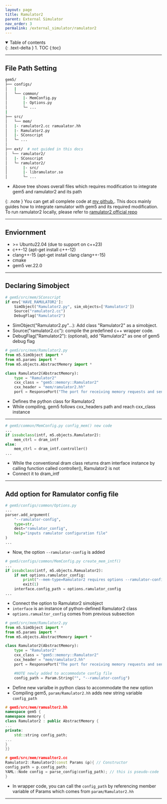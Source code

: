 ```yaml
---
layout: page
title: Ramulator2
parent: External Simulator
nav_order: 3
permalink: /external_simulator/ramulator2
---
```


<details open markdown="block">
  <summary>
    Table of contents
  </summary>
  {: .text-delta }
1. TOC
{:toc}
</details>

---

## File Path Setting
```bash
gem5/
├── configs/ 
│   |
│   └── common/
│       |- MemConfig.py
│       |- Options.py
│       └─ ...
|   
├── src/ 
│   └── mem/
│ 	|- ramulator2.cc ramualator.hh
│ 	|- Ramulator2.py
│ 	|- SConscript
│ 	└─ ...
│
├── ext/  # not guided in this docs
│  └── ramulator2/
│ 	|- SConscript
│ 	└─ ramulator2/  
│ 	    |- src/
│ 	    |- libramulator.so
│ 	    └─ ...
```
- Above tree shows overall files which requires modification to integrate gem5 and ramulator2 and its path

{: .note }
You can get all complete code at [my github.](https://github.com/sangjae4309/gem5_ramulator2). This docs mainly guides how to integrate ramulator with gem5 and its required modification. To run ramulator2 locally, please refer to [ramulator2 official repo](https://github.com/CMU-SAFARI/ramulator2) 

-----

## Enviornment
- \>= Ubuntu22.04 (due to support on c++23)
- c++-12 (apt-get install c++-12)
- clang++-15 (apt-get install clang clang++-15)
- cmake
- gem5 ver.22.0

----

## Declaring Simobject
```py
# gem5/src/mem/SConscript
if env['HAVE_RAMULATOR2']:
    SimObject("Ramulator2.py", sim_objects=['Ramulator2'])
    Source("ramulator2.cc")
    DebugFlag("Ramulator2")
```
- SimObject("Ramulator2.py"...): Add class "Ramulator2" as a simobject.
- Source("ramulator2.cc"): compile the predefined c++ wrapper code.
- DebugFlag("Ramulator2"): (optional), add "Ramulator2" as one of gem5 debug flag


```py
# gem5/src/mem/Ramulator2.py
from m5.SimObject import *
from m5.params import *
from m5.objects.AbstractMemory import *

class Ramulator2(AbstractMemory):
    type = "Ramulator2"
    cxx_class = "gem5::memory::Ramulator2"
    cxx_header = "mem/ramulator2.hh"
    port = ResponsePort("The port for receiving memory requests and sending responses")
```
- Defines the python class for Ramulator2
- While compiling, gem5 follows cxx_headers path and reach cxx_class instance

---

```py
# gem5/common/MemConfig.py config_mem() new code
...
if issubclass(intf, m5.objects.Ramulator2):
    mem_ctrl = dram_intf
else:
    mem_ctrl = dram_intf.controller()
...
```
- While the conventional dram class returns dram interface instance by calling function called controller(), Ramulator2 is not
- Connect it to dram_intf

----

## Add option for Ramulator config file

```py
# gem5/configs/common/Options.py
...
parser.add_argument(
    "--ramulator-config",
    type=str,
    dest="ramulator_config",
    help="inputs ramulator configuration file"
)
...
```
- Now, the option `--ramulator-config` is added


```py
# gem5/configs/common/MemConfig.py create_mem_intf()
...
if issubclass(intf, m5.objects.Ramualator2):
    if not options.ramulator_config:
        print("--mem-type=Ramulator2 requires options --ramulator-config")
        exit(1)
    interface.config_path = options.ramulator_config
...
```
- Connect the option to Ramulator2 simobject
- `interface` is an instance of python-defined Ramulator2 class 
- `options.ramualtor_config` comes from previous subsection

```py
# gem5/src/mem/Ramulator2.py
from m5.SimObject import *
from m5.params import *
from m5.objects.AbstractMemory import *

class Ramulator2(AbstractMemory):
    type = "Ramulator2"
    cxx_class = "gem5::memory::Ramulator2"
    cxx_header = "mem/ramulator2.hh"
    port = ResponsePort("The port for receiving memory requests and sending responses")

    #NOTE newly added to accommodate config file
    config_path = Param.String("", "--ramulator-config")
```
- Define new varialbe in python class to accommodate the new option
- Compiling gem5, `param/Ramulator2.hh` adds new string variable `config_path`

```c++
# gem5/src/mem/ramualtor2.hh
namespace gem5 {
namespace memory {
class Ramulator2 : public AbstractMemory {
...
private:
    std::string config_path;
...
}
}}

# gem5/src/mem/ramualtor2.cc
Ramulator2::Ramulator2(const Params &p){ // Constructor
config_path = p.config_path;
YAML::Node config = parse_config(config_path); // this is pseudo-code
}
```
- In wrapper code, you can call the `config_path` by referencing member variable of Params which comes from `param/Ramulator2.hh`

---





